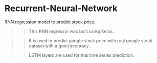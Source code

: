 # Recurrent-Neural-Network
RNN regression model to predict stock price.


>>This RNN regressor was built using Keras.

>>It is used to predict google stock price with real google stock dataset with a good accuracy.

>>LSTM layers are used for this time series prediction.
